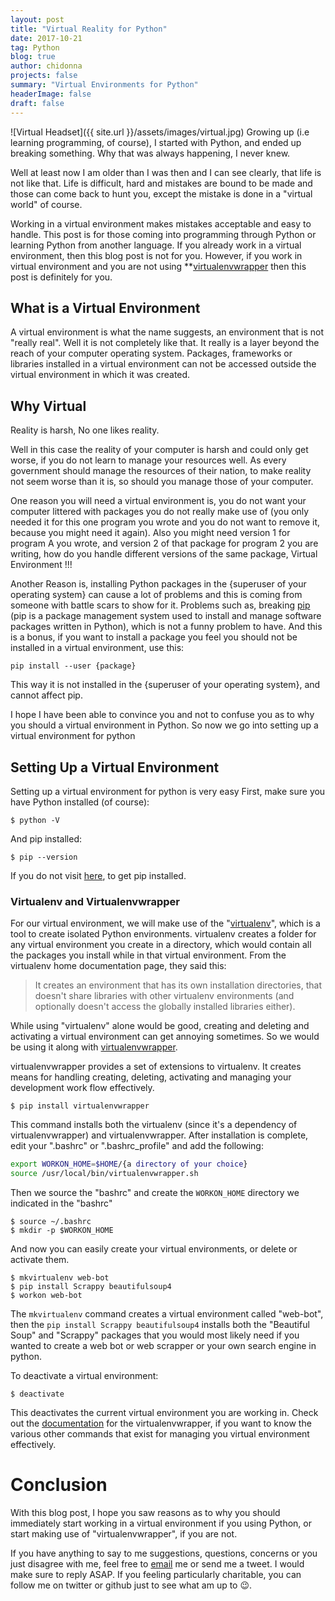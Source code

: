 ```yaml
---
layout: post
title: "Virtual Reality for Python"
date: 2017-10-21
tag: Python
blog: true
author: chidonna
projects: false
summary: "Virtual Environments for Python"
headerImage: false
draft: false
---
```

![Virtual Headset]({{ site.url }}/assets/images/virtual.jpg)
Growing up (i.e learning programming, of course), I started with Python, and ended up breaking something. Why that was always happening, I never knew.

Well at least now I am older than I was then and I can see clearly, that life is not like that. Life is difficult, hard and mistakes are bound to be made and those can come back to hunt you, except the mistake is done in a "virtual world" of course.

Working in a virtual environment makes mistakes acceptable and easy to handle. This post is for those coming into programming through Python or learning Python from another language. If you already work in a virtual environment, then this blog post is not for you. However, if you work in virtual environment and you are not using **[virtualenvwrapper][virtualenvwrapper] then this post is definitely for you.

## What is a Virtual Environment
A virtual environment is what the name suggests, an environment that is not "really real". Well it is not completely like that. It really is a layer beyond the reach of your computer operating system. Packages, frameworks or libraries installed in a virtual environment can not be accessed outside the virtual environment in which it was created.

## Why Virtual
Reality is harsh, No one likes reality.

Well in this case the reality of your computer is harsh and could only get worse, if you do not learn to manage your resources well. As every government should manage the resources of their nation, to make reality not seem worse than it is, so should you manage those of your computer.

One reason you will need a virtual environment is, you do not want your computer littered with packages you do not really make use of (you only needed it for this one program you wrote and you do not want to remove it, because you might need it again). Also you might need version 1 for program A you wrote, and version 2 of that package for program 2 you are writing, how do you handle different versions of the same package, Virtual Environment !!!

Another Reason is, installing Python packages in the {superuser of your operating system} can cause a lot of problems and this is coming from someone with battle scars to show for it. Problems such as, breaking [pip](https://pypi.python.org/pypi/pip/) (pip is a package management system used to install and manage software packages written in Python), which is not a funny problem to have. And this is a bonus, if you want to install a package you feel you should not be installed in a virtual environment, use this:

```shell
pip install --user {package}
```

This way it is not installed in the {superuser of your operating system}, and cannot affect pip.

I hope I have been able to convince you and not to confuse you as to why you should a virtual environment in Python. So now we go into setting up a virtual environment for python

## Setting Up a Virtual Environment
Setting up a virtual environment for python is very easy
First, make sure you have Python installed (of course):

```shell
$ python -V
```
And pip installed:

```shell
$ pip --version
```
If you do not visit [here](https://pypi.python.org/pypi/pip/), to get pip installed.

### Virtualenv and Virtualenvwrapper
For our virtual environment, we will make use of the "[virtualenv](https://virtualenv.pypa.io/en/stable/)", which is a tool to create isolated Python environments. virtualenv creates a folder for any virtual environment you create in a directory, which would contain all the packages you install while in that virtual environment. From the virtualenv home documentation page, they said this:
> It creates an environment that has its own installation directories, that doesn't share libraries with other virtualenv environments (and optionally doesn't access the globally installed libraries either).

While using "virtualenv" alone would be good, creating and deleting and activating a virtual environment can get annoying sometimes. So we would be using it along with [virtualenvwrapper][virtualenvwrapper].

virtualenvwrapper provides a set of extensions to virtualenv. It creates means for handling creating, deleting, activating and managing your development work flow effectively.

```shell
$ pip install virtualenvwrapper
```

This command installs both the virtualenv (since it's a dependency of virtualenvwrapper) and virtualenvwrapper.
After installation is complete, edit your ".bashrc" or ".bashrc_profile" and add the following:

```sh
export WORKON_HOME=$HOME/{a directory of your choice}
source /usr/local/bin/virtualenvwrapper.sh
```

Then we source the "bashrc" and create the `WORKON_HOME` directory we indicated in the "bashrc"

```shell
$ source ~/.bashrc
$ mkdir -p $WORKON_HOME
```

And now you can easily create your virtual environments, or delete or activate them.

```shell
$ mkvirtualenv web-bot
$ pip install Scrappy beautifulsoup4
$ workon web-bot
```

The `mkvirtualenv` command creates a virtual environment called "web-bot", then the `pip install Scrappy beautifulsoup4` installs both the "Beautiful Soup" and "Scrappy" packages that you would most likely need if you wanted to create a web bot or web scrapper or your own search engine in python.

To deactivate a virtual environment:

```shell
$ deactivate
```

This deactivates the current virtual environment you are working in.
Check out the [documentation][virtualenvwrapper] for the virtualenvwrapper, if you want to know the various other commands that exist for managing you virtual environment effectively.

# Conclusion
With this blog post, I hope you saw reasons as to why you should immediately start working in a virtual environment if you using Python, or start making use of "virtualenvwrapper", if you are not.

If you have anything to say to me suggestions, questions, concerns or you just disagree with me, feel free to [email](mailto:pogbonna34@gmail.com) me or send me a tweet. I would make sure to reply ASAP.
If you feeling particularly charitable, you can follow me on twitter or github just to see what am up to :wink:.


[virtualenvwrapper]: http://virtualenvwrapper.readthedocs.io/en/latest/
